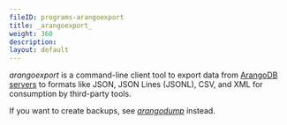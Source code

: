 ```yaml
---
fileID: programs-arangoexport
title: _arangoexport_
weight: 360
description: 
layout: default
---
```

_arangoexport_ is a command-line client tool to export data from
[ArangoDB servers](../arangodb-server/) to formats like JSON,
JSON Lines (JSONL), CSV, and XML for consumption by third-party tools.

If you want to create backups, see [_arangodump_](../arangodump/)
instead.
